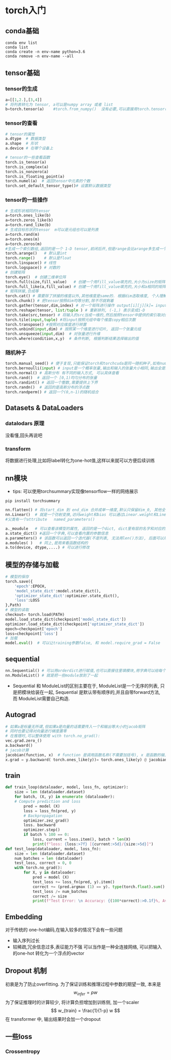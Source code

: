 # torch入门
## conda基础
```shell
conda env list
conda list 
conda create -n env-name python=3.6
conda remove -n env-name --all
```
## tensor基础
### tensor的生成
```python
a=[[1,2.],[3,4]]
# 将列表转化为 tensor, a可以是numpy array 或者 list 
b=torch.tensor(a)    #torch.from_numpy()  没有必要,可以直接用torch.tensor()
```
### tensor的查看
```python
# tensor的属性
a.dtype  # 数据类型
a.shape  # 形状
a.device # 在哪个设备上

# tensor的一些查看函数
torch.is_tensor(a)  
torch.is_complex(a)
torch.is_nonzero(a)
torch.is_floating_point(a)
torch.numel(a)  # 返回tensor中元素的个数
torch.set_default_tensor_type()# 设置默认数据类型
```
### tensor的一些操作
```python
# 生成形状相同的tensor
a=torch.ones_like(b)
a=torch.zeros_like(b)
a=torch.rand_like(b)
# 生成目标形状的tensor  m可以是元组也可以是列表
a=torch.rand(m)
a=torch.ones(m)
a=torch.zeros(m)
#生成一个索引数组,返回的是一个 1-D tensor,前闭后开,但是range会比arange多生成一个
torch.arange()   # 默认是int
torch.range()    # 默认是float
torch.linspace() # 线性
torch.logspace() # 对数的
# 创建矩阵
torch.eye()  # 创建二维单位阵
torch.full(size,fill_value)   # 创建一个用fill_value填充的,大小为size的矩阵
torch.full_like(a,fill_value) # 创建一个用fill_value填充的,大小和a相同的矩阵
# 矩阵拼接,合成等
torch.cat() # 需要除了拼接的维度以外,其他维度是same的. 根据dim选取维度, 个人理解,dim就是中括号的层数,从外往里, 从0开始加
torch.chunk() # 把tensor按照dim均等分割,除不尽就剩着  
torch.gather(tensor,dim,index) # 对一个矩阵进行操作 output[i][j][k]= input[index[i][j][k]][j][k]  对于选定的index维度按照index进行指定,从左往右,从零开始依次增大
torch.reshape(tensor, list/tuple ) # 重新排列, (-1,) 表示变成1-D
torch.take(src,tensor) # 将输入的src当成一维的,然后按照tensor中提供的索引取对应位置的元素,所得数组大小和tensor一样
torch.tile(input,tuple) #将input按照元组中每个维度copy相应次数
torch.transpose() #按照对应维度进行转置
torch.unbind(input,dim) # 按照某一个维度进行切片, 返回一个张量元组
torch.unsqueeze(input,dim)  # 对张量进行升维
torch.where(condition,x,y)  # 条件判断, 根据判断结果选择输出的值
```
### 随机种子
```python
torch.manual_seed() # 便于复现,只能保证torch和torchcuda是同一随机种子,如有numpy 需要另外设置
torch.bernoulli(input) # input是一个概率张量,输出和输入的张量大小相同,输出全是1或0
torch.normal() # 高斯分布 有不同的输入方式, 可以具体查看
torch.rand()  # 返回一个 [0,1)均匀分布的张量
torch.randint() # 返回一个整数,需要提供上下界
torch.randn()  # 返回的是高斯分布的浮点数
torch.randperm() # 返回一个(0,n-1)的随机组合
```
## Datasets & DataLoaders
### datalodars 原理
没看懂,回头再说吧
### transform
将数据进行处理,比如将label转化为one-hot值,这样以来就可以方便后续训练

## nn模块
- tips: 可以使用torchsummary实现像tensorflow一样的网络展示

```shell
pip install torchsummary
```

```python
nn.flatten() # 将start_dim 到 end_dim 合并成单一维度,默认只保留dim_0, 其他全部展开
nn.Linear()  # 就是一个仿射变换,访问weight和bias 可以通过Linear.weight和Linear.bias
#父类有一个attribute   named_parameters()

a._moudule   # 可以查看该模型的属性, 返回的是一个dict, dict里有层的名字和对应的配置信息(输入输出, 偏差等)
a.state_dict() #返回一个字典,可以查看内置的参数信息
a.parameters() # 该函数可以返回一个迭代器(不是列表, 无法用len()方法), 后面可以用一个for循环print出来,这样也可以查看数值
a.modules( )   # 同上,是用来看函数结构的
a.to(device, dtype,....) # 可以进行修改 
```

## 模型的存储与加载
```python
# 模型的保存
torch.save({
    'epoch':EPOCH,
    'model_state_dict':model.state_dict(),
    'optimizer_state_dict':optimizer.state_dict(),
    'loss':LOSS
},Path)
# 模型的读取
checkout= torch.load(PATH)
model.load_state_dict(checkpoint['model_state_dict'])
optimizer.load_state_dict(checkpoint['optimizer_state_dict'])
epoch=checkpoint['epoch']
loss=checkpoint['loss']
# 加载
model.eval()  # 可以让training参数false, 和 model.require_grad = False
```
## sequential
```python
nn.Sequential() # 可以用orderdict进行赋值,也可以直接往里填模块,用字典可以给每个层用键值命名
nn.ModuleList() # 就是把一些module放到了一起
```
- Sequential 和 ModuleList的区别主要在于, ModuleList是一个无序的列表, 只是把模块给装在一起, Sequential 是默认带有顺序的,并且自带forward方法, 而 ModuleList需要自己构造.

## Autograd
```python
# 如果a是标量无所谓,但如果a是向量的话需要传入一个和输出等大小的jacob矩阵
# 同时也要记得对向量进行梯度置零   
# 在推理时,可以整体使用 with torch.no_grad():
vec.grad.zero_()
a.backward() 
# jacob计算
jacobian(function, x)  # function 是调用函数名称(不需要加括号), x 是函数的输入
x.grad = y.backward( torch.ones_like(y))= torch.ones_like(y) @ jacobian( y,x) # @ 表示矩阵相乘
```

## train
```python
def train_loop(dataloader, model, loss_fn, optimizer):
    size = len (dataloader.dataset)
    for batch, (X, y) in enumerate (dataloader):
    # Compute prediction and loss
        pred = model (X)
        loss = loss_fn(pred, y)
        # Backpropagation
        optimizer.zez_grad()
        loss. backward
        optimizer.step()
        if batch % 100 == 0:
            loss, current = loss.item(), batch * len(X)
            print(f"loss: {loss:>7f} [{current:>5d}/{size:>5d}]")
def test_loop(dataloader, model, loss_fn):
    size = len (dataloader.dataset)
    num_batches = len (dataloader)
    test_loss, correct = 0, 0
    with torch.no_grad():
        for X, y in dataloader:
            pred = model (X)
            test_loss += loss_fn(pred, y).item()
            correct += (pred.argmax (1) == y). type(torch.float).sum().item()
            test_loss /= num_batches
            correct /= size
            print(f"Test Error: \n Accuracy: {(100*correct):>0.1f}%, Avg loss: {test_loss:>8f}\n")
```
## Embedding
对于传统的 one-hot编码,在输入较多的情况下会有一些问题
- 输入序列过长
- 较稀疏,冗余信息过多,表征能力不强
可以当作是一种全连接网络, 可以把输入的one-hot 转化为一个浮点的vector

## Dropout 机制
初衷是为了防止overfitting. 为了保证训练和推理过程中参数的期望一致, 本来是
$$
w_{infer}=pw
$$
为了保证推理时的计算较少, 将计算负担增加到训练侧, 加一个scaler
$$
w_{train} = \frac{1}{1-p} w
$$
在 transformer 中, 输出结果时会加一个dropout
## 一些loss
### Crossentropy